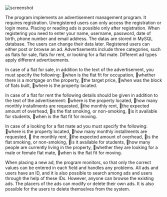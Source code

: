 ![screenshot](https://user-images.githubusercontent.com/36161578/39815404-2ac978c2-5398-11e8-9c75-1c078e13d707.jpg)

The program implements an advertisement management program. It requires registration. Unregistered users can only access the registration or login menu. Placing or reading ads is possible only after registration. When registering you need to enter your name, username, password, date of birth, phone number and email address. The datas are stored in MySQL database. The users can change their data later. Registered users can either post or browse an ad. Advertisements include three categories, such as flats for sale, flats for rent, or looking for a flat mate.  Different ad types apply different advertisements.

In case of a flat for sale, in addition to the text of the advertisement, you must specify the following: when is the flat fit for occupation, whether there is a mortgage on the property, the target price, when was the block of flats built, where is the property located.

In case of a flat for rent the following details should be given in addition to the text of the advertisement:  where is the property located, how many monthly installments are requested, the monthly rent, the expected amount of overhead, is the flat smoking, or non-smoking, is it available for students, when is the flat fit for moving.

In case of a looking for a flat mate ad you must specify the following: where is the property located, how many monthly installments are requested,   the monthly rent, the expected amount of overhead, is the flat smoking, or non-smoking, is it available for students, how many people are currently living in the property, whether they are looking for a male or female flat mate, when is the flat fit for moving.

When placing a new ad, the program monitors, so that only the correct values can be entered in each field and handles any problems. All ads and users have an ID, and it is also possible to search among ads and users through the help of these IDs. However, anyone can browse the existing ads. The placers of the ads can modify or delete  their own ads. It is also possible for the users to delete themselves from the system. 

